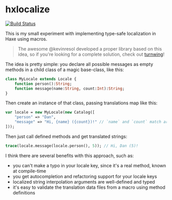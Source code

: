 # hxlocalize

[![Build Status](https://travis-ci.org/nadako/hxlocalize.svg?branch=master)](https://travis-ci.org/nadako/hxlocalize)

This is my small experiment with implementing type-safe localization in Haxe using macros.

> The awesome @kevinresol developed a proper library based on this idea, so if you're looking for a complete solution, check out [turnwing](https://github.com/kevinresol/turnwing)!

The idea is pretty simple: you declare all possible messages as empty methods in a child class of a magic base-class, like this:

```haxe
class MyLocale extends Locale {
    function person():String;
    function message(name:String, count:Int):String;
}
```

Then create an instance of that class, passing translations map like this:

```haxe
var locale = new MyLocale(new Catalog([
    "person" => "Dan",
    "message" => "Hi, {name} ({count})!" // `name` and `count` match argument names
]));
```

Then just call defined methods and get translated strings:

```haxe
trace(locale.message(locale.person(), 5)); // Hi, Dan (5)!
```

I think there are several benefits with this approach, such as:

 * you can't make a typo in your locale key, since it's a real method, known at compile-time
 * you get autocompletion and refactoring support for your locale keys
 * localized string interpolation arguments are well-defined and typed
 * it's easy to validate the translation data files from a macro using method definitions
